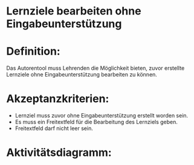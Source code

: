 # Lernziele bearbeiten ohne Eingabeunterstützung



# Definition:

Das Autorentool muss Lehrenden die Möglichkeit bieten, zuvor erstellte Lernziele ohne Eingabeunterstützung bearbeiten zu können.

# Akzeptanzkriterien: 
- Lernziel muss zuvor ohne Eingabeunterstützung erstellt worden sein.
- Es muss ein Freitextfeld für die Bearbeitung des Lernziels geben.
- Freitextfeld darf nicht leer sein.

# Aktivitätsdiagramm:


